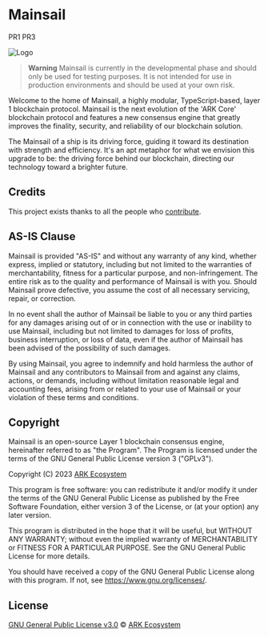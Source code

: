# Mainsail

PR1
PR3

![Logo](logo.jpeg)

> **Warning**
> Mainsail is currently in the developmental phase and should only be used for testing purposes. It is not intended for use in production environments and should be used at your own risk.

Welcome to the home of Mainsail, a highly modular, TypeScript-based, layer 1 blockchain protocol. Mainsail is the next evolution of the 'ARK Core' blockchain protocol and features a new consensus engine that greatly improves the finality, security, and reliability of our blockchain solution.

The Mainsail of a ship is its driving force, guiding it toward its destination with strength and efficiency. It's an apt metaphor for what we envision this upgrade to be: the driving force behind our blockchain, directing our technology toward a brighter future.

## Credits

This project exists thanks to all the people who [contribute](../../contributors).

## AS-IS Clause

Mainsail is provided "AS-IS" and without any warranty of any kind, whether express, implied or statutory, including but not limited to the warranties of merchantability, fitness for a particular purpose, and non-infringement. The entire risk as to the quality and performance of Mainsail is with you. Should Mainsail prove defective, you assume the cost of all necessary servicing, repair, or correction.

In no event shall the author of Mainsail be liable to you or any third parties for any damages arising out of or in connection with the use or inability to use Mainsail, including but not limited to damages for loss of profits, business interruption, or loss of data, even if the author of Mainsail has been advised of the possibility of such damages.

By using Mainsail, you agree to indemnify and hold harmless the author of Mainsail and any contributors to Mainsail from and against any claims, actions, or demands, including without limitation reasonable legal and accounting fees, arising from or related to your use of Mainsail or your violation of these terms and conditions.

## Copyright

Mainsail is an open-source Layer 1 blockchain consensus engine, hereinafter referred to as "the Program". The Program is licensed under the terms of the GNU General Public License version 3 ("GPLv3").

Copyright (C) 2023 [ARK Ecosystem](http://arkscic.com/)

This program is free software: you can redistribute it and/or modify
it under the terms of the GNU General Public License as published by
the Free Software Foundation, either version 3 of the License, or
(at your option) any later version.

This program is distributed in the hope that it will be useful,
but WITHOUT ANY WARRANTY; without even the implied warranty of
MERCHANTABILITY or FITNESS FOR A PARTICULAR PURPOSE. See the
GNU General Public License for more details.

You should have received a copy of the GNU General Public License
along with this program. If not, see <https://www.gnu.org/licenses/>.

## License

[GNU General Public License v3.0](LICENSE) © [ARK Ecosystem](http://arkscic.com/)
